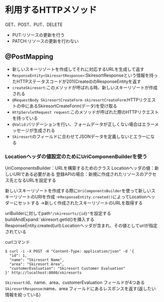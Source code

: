 # 利用するHTTPメソッド

GET、POST、PUT、DELETE

- PUT:リソースの更新を行う
- PATCH:リソースの更新を行わない

## @PostMapping

- 新しいスキーリゾートを作成してそれに対応するURLを生成して返す
- `ResponseEntity<SkiresortResponse>`:SkiresortResponseという情報を持ったHTTPステータスコードが201(Created)のResponseEntityを返す
- `createSkiresort`:このメソッドが呼ばれる時、新しいスキーリゾートが作成される
- `@RequestBody SkiresortCreateForm skiresortCreateForm`:HTTPリクエストの中にあるSkiresortCreateForm(データ)を受け取る
- `HttpServletRequest request`:このメソッドが呼ばれた際のHTTPリクエストを持っている
- `@Valid`:バリデーションを行い、フォームデータが正しくない場合はエラーメッセージが生成される
- `Skiresort`のフィールドに合わせてJSONデータを定義しないとエラーになる

### Locationヘッダの値設定のためにUriComponenBuilderを使う

UriComponentsBuilder：URLを構築するためのクラス
Locationヘッダの値：新しいURIである必要がある
登録APIの場合：新規に作成されたリソースのアクセス先となるURLを設定する

新しいスキーリゾートを作成する際に`UriComponentsBuilder`を使って新しいスキーリゾートのURIを作成
->`ResponseEntity.created()`によってLocationヘッダーにセットする
->新しく作成されたスキーリゾートのURLを取得する

uriBuilderに対してpath`"/skiresorts/{id}"`を設定する
buildAndExpand:`skiresort.getId()を挿入する
ResponseEntity.created(url):Locationヘッダが含まれ、その値としてurlが指定されている

curlコマンド

```
$ curl -i -X POST -H "Content-Type: application/json" -d '{
  "id": 1,
  "name": "Skiresort Name",
  "area": "Skiresort Area",
  "customerEvaluation": "Skiresort Customer Evaluation"
}' http://localhost:8080/skiresorts
```

`Skiresort`:id、name、area、customerEvaluation フィールドが4つある
`SkiresortResponse`:name、area フィールドにあるレスポンスを返す(返したい情報を絞っている)
